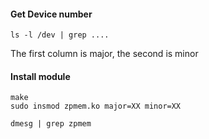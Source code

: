 #### Get Device number
```
ls -l /dev | grep ....
```

The first column is major, the second is minor


#### Install module

```
make
sudo insmod zpmem.ko major=XX minor=XX

dmesg | grep zpmem
```
